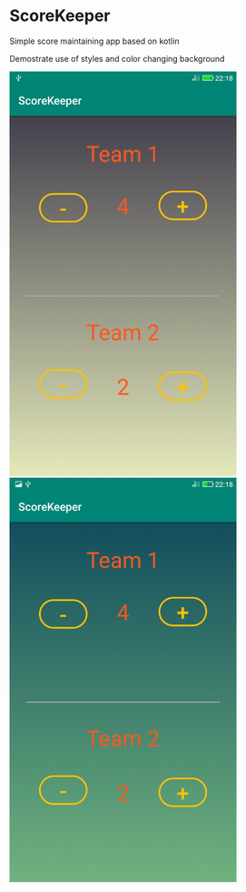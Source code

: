 # ScoreKeeper
Simple score maintaining app based on kotlin

Demostrate use of styles and color changing background

<img src="screenshots/img1.jpg" width="400">
<img src="screenshots/img2.jpg" width="400">
